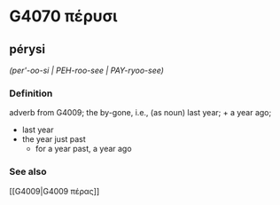 # G4070 πέρυσι

## pérysi

_(per'-oo-si | PEH-roo-see | PAY-ryoo-see)_

### Definition

adverb from G4009; the by-gone, i.e., (as noun) last year; + a year ago; 

- last year
- the year just past
  - for a year past, a year ago

### See also

[[G4009|G4009 πέρας]]
